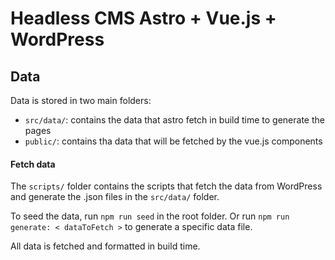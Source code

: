 # Headless CMS Astro + Vue.js + WordPress

## Data

Data is stored in two main folders:

- `src/data/`: contains the data that astro fetch in build time to generate the pages
- `public/`: contains tha data that will be fetched by the vue.js components

#### Fetch data

The `scripts/` folder contains the scripts that fetch the data from WordPress and generate the .json files in the `src/data/` folder.

To seed the data, run `npm run seed` in the root folder.
Or run `npm run generate: < dataToFetch >` to generate a specific data file.

All data is fetched and formatted in build time.
